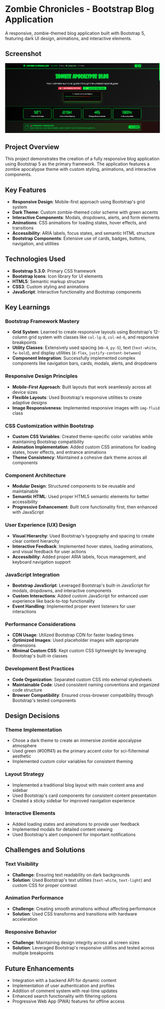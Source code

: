 # Zombie Chronicles - Bootstrap Blog Application

A responsive, zombie-themed blog application built with Bootstrap 5, featuring dark UI design, animations, and interactive elements.

## Screenshot

![alt text](image.png)

## Project Overview

This project demonstrates the creation of a fully responsive blog application using Bootstrap 5 as the primary framework. The application features a zombie apocalypse theme with custom styling, animations, and interactive components.

## Key Features

- **Responsive Design**: Mobile-first approach using Bootstrap's grid system
- **Dark Theme**: Custom zombie-themed color scheme with green accents
- **Interactive Components**: Modals, dropdowns, alerts, and form elements
- **Animations**: CSS animations for loading states, hover effects, and transitions
- **Accessibility**: ARIA labels, focus states, and semantic HTML structure
- **Bootstrap Components**: Extensive use of cards, badges, buttons, navigation, and utilities

## Technologies Used

- **Bootstrap 5.3.0**: Primary CSS framework
- **Bootstrap Icons**: Icon library for UI elements
- **HTML5**: Semantic markup structure
- **CSS3**: Custom styling and animations
- **JavaScript**: Interactive functionality and Bootstrap components

## Key Learnings

### Bootstrap Framework Mastery
- **Grid System**: Learned to create responsive layouts using Bootstrap's 12-column grid system with classes like `col-lg-8`, `col-md-6`, and responsive breakpoints
- **Utility Classes**: Extensively used spacing (`mb-4`, `py-5`), text (`text-white`, `fw-bold`), and display utilities (`d-flex`, `justify-content-between`)
- **Component Integration**: Successfully implemented complex components like navigation bars, cards, modals, alerts, and dropdowns

### Responsive Design Principles
- **Mobile-First Approach**: Built layouts that work seamlessly across all device sizes
- **Flexible Layouts**: Used Bootstrap's responsive utilities to create adaptive designs
- **Image Responsiveness**: Implemented responsive images with `img-fluid` class

### CSS Customization within Bootstrap
- **Custom CSS Variables**: Created theme-specific color variables while maintaining Bootstrap compatibility
- **Animation Implementation**: Added custom CSS animations for loading states, hover effects, and entrance animations
- **Theme Consistency**: Maintained a cohesive dark theme across all components

### Component Architecture
- **Modular Design**: Structured components to be reusable and maintainable
- **Semantic HTML**: Used proper HTML5 semantic elements for better accessibility
- **Progressive Enhancement**: Built core functionality first, then enhanced with JavaScript

### User Experience (UX) Design
- **Visual Hierarchy**: Used Bootstrap's typography and spacing to create clear content hierarchy
- **Interactive Feedback**: Implemented hover states, loading animations, and visual feedback for user actions
- **Accessibility**: Added proper ARIA labels, focus management, and keyboard navigation support

### JavaScript Integration
- **Bootstrap JavaScript**: Leveraged Bootstrap's built-in JavaScript for modals, dropdowns, and interactive components
- **Custom Interactions**: Added custom JavaScript for enhanced user experience like back-to-top functionality
- **Event Handling**: Implemented proper event listeners for user interactions

### Performance Considerations
- **CDN Usage**: Utilized Bootstrap CDN for faster loading times
- **Optimized Images**: Used placeholder images with appropriate dimensions
- **Minimal Custom CSS**: Kept custom CSS lightweight by leveraging Bootstrap's built-in classes

### Development Best Practices
- **Code Organization**: Separated custom CSS into external stylesheets
- **Maintainable Code**: Used consistent naming conventions and organized code structure
- **Browser Compatibility**: Ensured cross-browser compatibility through Bootstrap's tested components

## Design Decisions

### Theme Implementation
- Chose a dark theme to create an immersive zombie apocalypse atmosphere
- Used green (#00ff41) as the primary accent color for sci-fi/terminal aesthetic
- Implemented custom color variables for consistent theming

### Layout Strategy
- Implemented a traditional blog layout with main content area and sidebar
- Used Bootstrap's card components for consistent content presentation
- Created a sticky sidebar for improved navigation experience

### Interactive Elements
- Added loading states and animations to provide user feedback
- Implemented modals for detailed content viewing
- Used Bootstrap's alert component for important notifications

## Challenges and Solutions

### Text Visibility
- **Challenge**: Ensuring text readability on dark backgrounds
- **Solution**: Used Bootstrap's text utilities (`text-white`, `text-light`) and custom CSS for proper contrast

### Animation Performance
- **Challenge**: Creating smooth animations without affecting performance
- **Solution**: Used CSS transforms and transitions with hardware acceleration

### Responsive Behavior
- **Challenge**: Maintaining design integrity across all screen sizes
- **Solution**: Leveraged Bootstrap's responsive utilities and tested across multiple breakpoints

## Future Enhancements

- Integration with a backend API for dynamic content
- Implementation of user authentication and profiles
- Addition of comment system with real-time updates
- Enhanced search functionality with filtering options
- Progressive Web App (PWA) features for offline access
